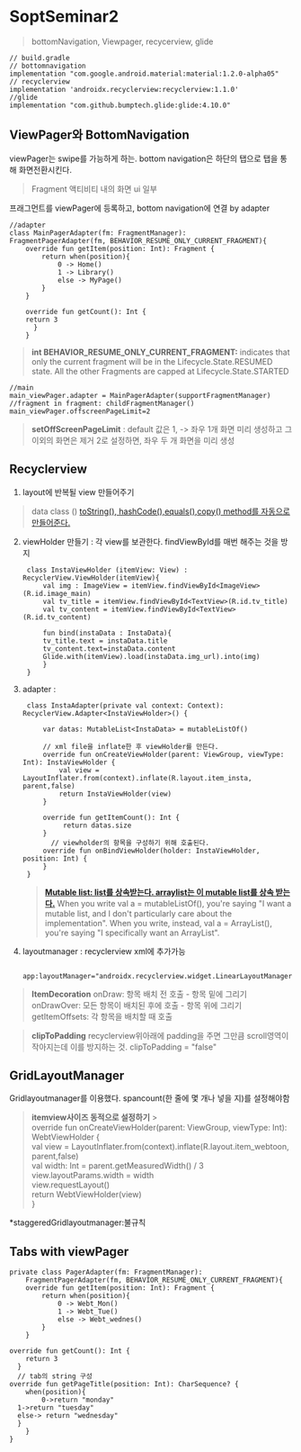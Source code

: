 # SoptSeminar2
> bottomNavigation, Viewpager,  recycerview, glide
> 

	// build.gradle
	// bottomnavigation 
	implementation "com.google.android.material:material:1.2.0-alpha05"
	// recyclerview
	implementation 'androidx.recyclerview:recyclerview:1.1.0'
	//glide
	implementation "com.github.bumptech.glide:glide:4.10.0"
	
## ViewPager와 BottomNavigation
viewPager는 swipe를 가능하게 하는. bottom navigation은 하단의 탭으로 탭을 통해 화면전환시킨다.
>Fragment
>액티비티 내의 화면 ui 일부

프래그먼트를 viewPager에 등록하고, bottom navigation에 연결 by adapter
		
	//adapter
	class MainPagerAdapter(fm: FragmentManager):  
	FragmentPagerAdapter(fm, BEHAVIOR_RESUME_ONLY_CURRENT_FRAGMENT){  
	    override fun getItem(position: Int): Fragment {
	        return when(position){  
	            0 -> Home()  
	            1 -> Library()  
	            else -> MyPage()  
	        }  
	    }  
  
	    override fun getCount(): Int {  
        return 3  
		  }  
		}
> **int BEHAVIOR_RESUME_ONLY_CURRENT_FRAGMENT:**
> indicates that only the current fragment will be in the Lifecycle.State.RESUMED state. All the other Fragments are capped at Lifecycle.State.STARTED

	//main
	main_viewPager.adapter = MainPagerAdapter(supportFragmentManager)
	//fragment in fragment: childFragmentManager()
	main_viewPager.offscreenPageLimit=2

	
> **setOffScreenPageLimit** :
 default 값은 1, -> 좌우 1개 화면 미리 생성하고 그 이외의 화면은 제거
 2로 설정하면, 좌우 두 개 화면을 미리 생성

## Recyclerview
1. layout에 반복될 view 만들어주기
>data class ()
>[toString(), hashCode(),equals(),copy() method를 자동으로 만들어준다.](https://codechacha.com/ko/data-classes-in-kotlin/)
2. viewHolder 만들기
: 각 view를 보관한다. findViewById를 매번 해주는 것을 방지

		class InstaViewHolder (itemView: View) : RecyclerView.ViewHolder(itemView){  
		    val img : ImageView = itemView.findViewById<ImageView>(R.id.image_main)  
		    val tv_title = itemView.findViewById<TextView>(R.id.tv_title)  
		    val tv_content = itemView.findViewById<TextView>(R.id.tv_content)  
  
		    fun bind(instaData : InstaData){  
	        tv_title.text = instaData.title  
			tv_content.text=instaData.content  
			Glide.with(itemView).load(instaData.img_url).into(img)  
		    }  
		}
		
3. adapter
: 

		class InstaAdapter(private val context: Context): RecyclerView.Adapter<InstaViewHolder>() {  
			
			var datas: MutableList<InstaData> = mutableListOf()
			
			// xml file을 inflate한 후 viewHolder를 만든다.
		    override fun onCreateViewHolder(parent: ViewGroup, viewType: Int): InstaViewHolder {  
			    val view = LayoutInflater.from(context).inflate(R.layout.item_insta, parent,false)  
				return InstaViewHolder(view)
		    }  
  
		    override fun getItemCount(): Int {  
				 return datas.size
		    }  
			  // viewholder의 항목을 구성하기 위해 호출된다.
		    override fun onBindViewHolder(holder: InstaViewHolder, position: Int) {  
		    }  
		}
	
	> [**Mutable list: list를 상속받는다. arraylist는 이 mutable list를 상속 받는다.**](https://salix97.tistory.com/235)
	When you write  val a = mutableListOf(), you're saying "I want a mutable list, and I don't particularly care about the implementation". When you write, instead,  val a = ArrayList(), you're saying "I specifically want an ArrayList".
4. layoutmanager : recyclerview xml에 추가가능
	
		app:layoutManager="androidx.recyclerview.widget.LinearLayoutManager"
		
>**ItemDecoration**
>onDraw: 항목 배치 전 호출 - 항목 밑에 그리기
>onDrawOver: 모든 항목이 배치된 후에 호출 - 항목 위에 그리기
>getItemOffsets: 각 항목을 배치할 때 호출

>**clipToPadding**
>recyclerview위아래에 padding을 주면 그만큼 scroll영역이 작아지는데 이를 방지하는 것.
>clipToPadding = "false"

## GridLayoutManager
Gridlayoutmanager를 이용했다.
spancount(한 줄에 몇 개나 넣을 지)를 설정해야함
>**itemview사이즈 동적으로 설정하기**
	>		  
	override fun onCreateViewHolder(parent: ViewGroup, viewType: Int): WebtViewHolder {  
	    val view = LayoutInflater.from(context).inflate(R.layout.item_webtoon, parent,false)  
	    val width: Int = parent.getMeasuredWidth() / 3  
		 view.layoutParams.width = width  
	    view.requestLayout()  
	    return WebtViewHolder(view)  
	}

*staggeredGridlayoutmanager:불규칙

## Tabs with viewPager
		
	
	private class PagerAdapter(fm: FragmentManager):  
	    FragmentPagerAdapter(fm, BEHAVIOR_RESUME_ONLY_CURRENT_FRAGMENT){  
	    override fun getItem(position: Int): Fragment {  
	        return when(position){  
	            0 -> Webt_Mon()  
	            1 -> Webt_Tue()  
	            else -> Webt_wednes()  
	        }  
	    }  
	  
    override fun getCount(): Int {  
        return 3  
	  }  
	  // tab의 string 구성
    override fun getPageTitle(position: Int): CharSequence? {  
        when(position){  
            0->return "monday"  
	  1->return "tuesday"  
	  else-> return "wednesday"  
	  }  
	    }  
	}



